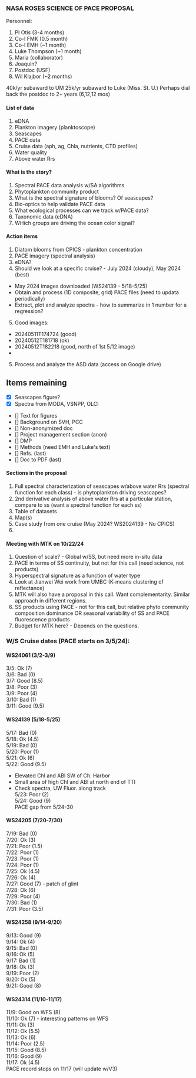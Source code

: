 ### NASA ROSES SCIENCE OF PACE PROPOSAL

Personnel:
1. PI Otis (3-4 months)
2. Co-I FMK (0.5 month)
3. Co-I EMH (~1 month)
4. Luke Thompson (~1 month)
5. Maria (collaborator)
6. Joaquin?
7. Postdoc (USF)
8. Wil Klajbor (~2 months)

40k/yr subaward to UM
25k/yr subaward to Luke (Miss. St. U.)
Perhaps dial back the postdoc to 2+ years (6,12,12 mos)


#### List of data
1. eDNA
2. Plankton imagery (planktoscope)
3. Seascapes
4. PACE data
5. Cruise data (aph, ag, Chla, nutrients, CTD profiles)
6. Water quality
7. Above water Rrs


#### What is the story?
1. Spectral PACE data analysis w/SA algorithms
2. Phytoplankton community product
3. What is the spectral signature of blooms? Of seascapes?
4. Bio-optics to help validate PACE data
5. What ecological processes can we track w/PACE data?
6. Taxonomic data (eDNA)
7. WHich groups are driving the ocean color signal?


#### Action items
1. Diatom blooms from CPICS - plankton concentration
2. PACE imagery (spectral analysis)
3. eDNA?
4. Should we look at a specific cruise? - July 2024 (cloudy), May 2024 (best)
 - May 2024 images downloaded (WS24139 - 5/18-5/25)
 - Obtain and process (1D composite, grid) PACE files (need to updata periodically)
 - Extract, plot and analyze spectra - how to summarize in 1 number for a regression?
5. Good images:
 - 20240511T174724 (good)
 - 20240512T181718 (ok)
 - 20240512T182218 (good, north of 1st 5/12 image)
 - 

5. Process and analyze the ASD data (access on Google drive)

## Items remaining
- [X] Seascapes figure?
- [X] Spectra from MODA, VSNPP, OLCI
- [] Text for figures
- [] Background on SVH, PCC
- [] Non-anonymized doc
- [] Project management section (anon)
- [] DMP
- [] Methods (need EMH and Luke's text)
- [] Refs. (last)
- [] Doc to PDF (last)




#### Sections in the proposal
1. Full spectral characterization of seascapes w/above water Rrs (spectral function for each class) - is phytoplankton driving seascapes?
2. 2nd derivative analysis of above water Rrs at a particular station, compare to ss (want a spectral function for each ss)
3. Table of datasets
4. Map(s)
5. Case study from one cruise (May 2024? WS2024139 - No CPICS)
6. 

#### Meeting with MTK on 10/22/24
1. Question of scale? - Global w/SS, but need more in-situ data
2. PACE in terms of SS continuity, but not for this call (need science, not products)
3. Hyperspectral signature as a function of water type
4. Look at Jianwei Wei work from UMBC (K-means clustering of reflectance)
5. MTK will also have a proposal in this call. Want complementarity. Similar approach in different regions.
6. SS products using PACE - not for this call, but relative phyto community composition dominance OR seasonal variability of SS and PACE fluorescence products
7. Budget for MTK here? - Depends on the questions.

### W/S Cruise dates (PACE starts on 3/5/24):
#### WS24061 (3/2-3/9)
3/5: Ok (7)  
3/6: Bad (0)  
3/7: Good (8.5)  
3/8: Poor (3)  
3/9: Poor (4)  
3/10: Bad (1)  
3/11: Good (9.5)  

#### WS24139 (5/18-5/25) 
5/17: Bad (0)  
5/18: Ok (4.5)  
5/19: Bad (0)  
5/20: Poor (1)  
5/21: Ok (6)  
5/22: Good (9.5)
 - Elevated Chl and ABI SW of Ch. Harbor
 - Small area of high Chl and ABI at north end of TTI
 - Check spectra, UW Fluor. along track  
5/23: Poor (2)  
5/24: Good (9)  
PACE gap from 5/24-30  

#### WS24205 (7/20-7/30) 
7/19: Bad (0)  
7/20: Ok (3)  
7/21: Poor (1.5)  
7/22: Poor (1)  
7/23: Poor (1)  
7/24: Poor (1)  
7/25: Ok (4.5)  
7/26: Ok (4)  
7/27: Good (7) - patch of glint  
7/28: Ok (6)  
7/29: Poor (4)  
7/30: Bad (1)  
7/31: Poor (3.5)  

#### WS24258 (9/14-9/20)  
9/13: Good (9)  
9/14: Ok (4)  
9/15: Bad (0)   
9/16: Ok (5)  
9/17: Bad (1)  
9/18: Ok (3)  
9/19: Poor (2)  
9/20: Ok (5)  
9/21: Good (8)  

#### WS24314 (11/10-11/17)
11/9: Good on WFS (8)  
11/10: Ok (7) - interesting patterns on WFS  
11/11: Ok (3)  
11/12: Ok (5.5)  
11/13: Ok (6)  
11/14: Poor (2.5)  
11/15: Good (8.5)  
11/16: Good (9)  
11/17: Ok (4.5)  
PACE record stops on 11/17 (will update w/V3)  



